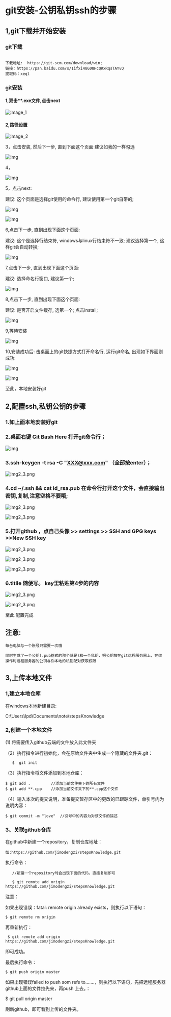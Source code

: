 # git安装-公钥私钥ssh的步骤



## 1,git下载并开始安装

### git下载

```

下载地址:  https://git-scm.com/download/win; 
链接：https://pan.baidu.com/s/1ifxi48G08HcQRxRqsTAYvQ 
提取码：xeql
```

### git安装

#### 1,双击**.exe文件,点击next

![image_1](image_/image_1.png)

#### 2,路径设置



![image_2](image_/image_2.png)

3，点击安装, 然后下一步, 直到下面这个页面:建议如我的一样勾选

![img](image_/image_3.png)

4，

![img](image_/image_4.png)

5，点击next:

建议: 这个页面是选择git使用的命令行, 建议使用第一个git自带的;









![img](image_/image_5-1.png)

![img](image_/image_5-2.png)



6,点击下一步, 直到出现下面这个页面:

建议: 这个是选择行结束符, windows与linux行结束符不一致; 建议选择第一个, 这样git会自动转换;

![img](image_/image_6.png)

7,点击下一步, 直到出现下面这个页面:

建议: 选择命名行窗口, 建议第一个;

![img](image_/image_7.png)

8,点击下一步, 直到出现下面这个页面:

建议: 是否开启文件缓存, 选第一个; 点击install;

![img](image_/image_8.png)

9,等待安装

![img](image_/image_9.png)

10,安装成功后: 击桌面上的git快捷方式打开命名行, 运行git命名, 出现如下界面则成功:

![img](image_/image_10-1.png)



![img](image_/image_10-2.png)

  

至此，本地安装好git 



## 2,配置ssh,私钥公钥的步骤



### 1.如上面本地安装好git 

### 2.桌面右键 Git Bash Here 打开git命令行；

![img](image_/img2_2.png)



### 3.ssh-keygen -t rsa -C "XXX@xxx.com"   （全部按enter）；

![img2_3.png](image_/img2_3.png)

### 4.cd ~/.ssh   && cat id_rsa.pub     在命令行打开这个文件，会直接输出密钥,复制,注意空格不要哦;

![img2_3.png](image_/img2_4.png)

![img2_3.png](image_/img2_5.png)



### 5.打开github   ，点自己头像 >> settings >> SSH and GPG keys >>New SSH key 

![img2_3.png](image_/img2_6.png)

![img2_3.png](image_/img2_7.png)

![img2_3.png](image_/img2_8.png)

### 6.titile  随便写。  key里粘贴第4步的内容

![img2_3.png](image_/img2_9.png)

![img2_3.png](image_/img2_10.png)

至此.配置完成

## **注意:**

```
每台电脑与一个账号只需要一次哦

同时生成了一个公钥(.pub格式的那个就是)和一个私钥，把公钥放在git远程服务器上，在你操作时远程服务器的公钥与你本地的私钥配对获取权限
```





## 3,上传本地文件

### 1,建立本地仓库

在windows本地新建目录:

C:\Users\lpd\Documents\note\stepsKnowledge

### 2,创建一个本地文件

  (1)  将需要传入github云端的文件放入此文件夹

（2）执行指令进行初始化，会在原始文件夹中生成一个隐藏的文件夹.git：

```
   $  git init
```




（3）执行指令将文件添加到本地仓库：

    $ git add .         //添加当前文件夹下的所有文件
    $ git add **.cpp    //添加当前文件夹下的**.cpp这个文件

（4）输入本次的提交说明，准备提交暂存区中的更改的已跟踪文件，单引号内为说明内容：

    $ git commit -m "love"  //引号中的内容为对该文件的描述
### 3、关联github仓库

在github中新建一个repository，复制仓库地址：

```
如:https://github.com/jimodengzi/stepsKnowledge.git
```



执行命令：

```
   //新建一个repository时会出现下面的代码，直接复制即可

   $ git remote add origin https://github.com/jimodengzi/stepsKnowledge.git
```

 
注意：

如果出现错误：fatal: remote origin already exists，则执行以下语句：

    $ git remote rm origin
 
再重新执行：

```
 $ git remote add origin https://github.com/jimodengzi/stepsKnowledge.git
```

 
即可成功。

最后执行命令：

    $ git push origin master
如果出现错误failed to push som refs to…….，则执行以下语句，先把远程服务器github上面的文件拉先来，再push 上去。：

   $ git pull origin master


刷新github，即可看到上传的文件夹。
 